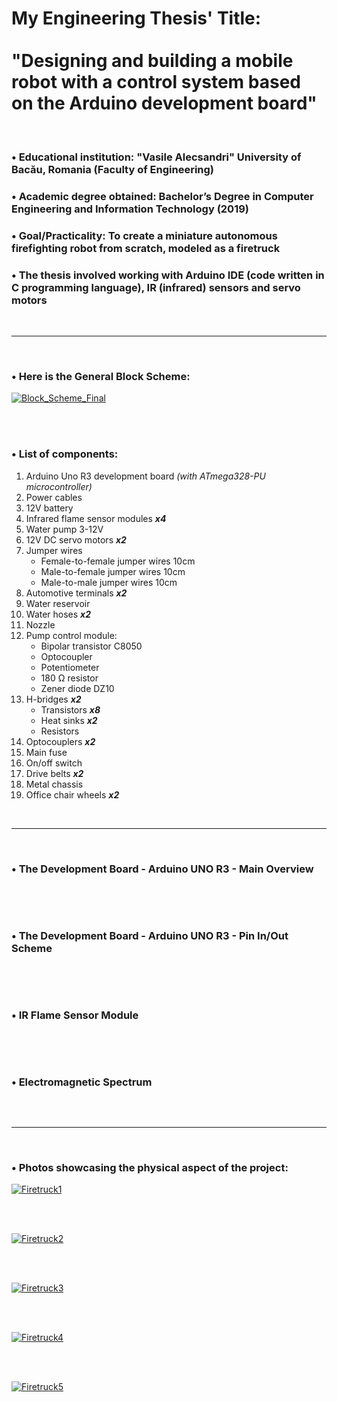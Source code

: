 # My Engineering Thesis' Title: <br><br> "Designing and building a mobile robot with a control system based on the Arduino development board"

<br>

### • Educational institution: "Vasile Alecsandri" University of Bacău, Romania (Faculty of Engineering)

### • Academic degree obtained: Bachelor’s Degree in Computer Engineering and Information Technology (2019)

### • Goal/Practicality: To create a miniature autonomous firefighting robot from scratch, modeled as a firetruck

### • The thesis involved working with Arduino IDE (code written in C programming language), IR (infrared) sensors and servo motors

<br><hr><br>

### • Here is the General Block Scheme:

<a href="https://raw.githubusercontent.com/RomulusMirauta/EngineeringThesis/refs/heads/main/img/Block_Scheme_Final.png">
  <img align="center"
    src="https://raw.githubusercontent.com/RomulusMirauta/EngineeringThesis/refs/heads/main/img/Block_Scheme_Final.png"
    alt="Block_Scheme_Final" />
</a>

<br><br>

### • List of components:

1. Arduino Uno R3 development board *(with ATmega328-PU microcontroller)*
2. Power cables
3. 12V battery
4. Infrared flame sensor modules ***x4***
5. Water pump 3-12V
6. 12V DC servo motors ***x2***
7. Jumper wires
   - Female-to-female jumper wires 10cm
   - Male-to-female jumper wires 10cm
   - Male-to-male jumper wires 10cm
8. Automotive terminals ***x2*** 
9. Water reservoir
10. Water hoses ***x2***
11. Nozzle
12. Pump control module:
    - Bipolar transistor C8050
    - Optocoupler
    - Potentiometer
    - 180 Ω resistor
    - Zener diode DZ10
13. H-bridges ***x2*** 
    - Transistors ***x8*** 
    - Heat sinks ***x2*** 
    - Resistors
14. Optocouplers ***x2*** 
15. Main fuse
16. On/off switch
17. Drive belts ***x2*** 
18. Metal chassis
19. Office chair wheels ***x2*** 

<br><hr><br>

### • The Development Board - Arduino UNO R3 - Main Overview

<a href="https://raw.githubusercontent.com/RomulusMirauta/EngineeringThesis/refs/heads/main/img/Arduino_UNO_R3_1.png">
  <img align="center"
    src="https://raw.githubusercontent.com/RomulusMirauta/EngineeringThesis/refs/heads/main/img/Arduino_UNO_R3_1.png"
    alt="" />
</a>

<br><br>

### • The Development Board - Arduino UNO R3 - Pin In/Out Scheme

<a href="https://raw.githubusercontent.com/RomulusMirauta/EngineeringThesis/refs/heads/main/img/Arduino_UNO_R3_2.png">
  <img align="center"
    src="https://raw.githubusercontent.com/RomulusMirauta/EngineeringThesis/refs/heads/main/img/Arduino_UNO_R3_2.png"
    alt="" />
</a>

<br><br>

### • IR Flame Sensor Module

<a href="https://raw.githubusercontent.com/RomulusMirauta/EngineeringThesis/refs/heads/main/img/IR_Flame_Sensor_Module.png">
  <img align="center"
    src="https://raw.githubusercontent.com/RomulusMirauta/EngineeringThesis/refs/heads/main/img/IR_Flame_Sensor_Module.png"
    alt="" />
</a>

<br><br>

### • Electromagnetic Spectrum

<a href="https://raw.githubusercontent.com/RomulusMirauta/EngineeringThesis/refs/heads/main/img/Light_Spectrum.png">
  <img align="center"
    src="https://raw.githubusercontent.com/RomulusMirauta/EngineeringThesis/refs/heads/main/img/Light_Spectrum.png"
    alt="" />
</a>

<br><hr><br>

### • Photos showcasing the physical aspect of the project:

<a href="https://raw.githubusercontent.com/RomulusMirauta/EngineeringThesis/refs/heads/main/img/IMG_20190902_185350.jpg">
  <img align="center"
    src="https://raw.githubusercontent.com/RomulusMirauta/EngineeringThesis/refs/heads/main/img/IMG_20190902_185350.jpg"
    alt="Firetruck1" />
</a>

<br><br>

<a href="https://raw.githubusercontent.com/RomulusMirauta/EngineeringThesis/refs/heads/main/img/IMG_20190902_185247.jpg">
  <img align="center"
    src="https://raw.githubusercontent.com/RomulusMirauta/EngineeringThesis/refs/heads/main/img/IMG_20190902_185247.jpg"
    alt="Firetruck2" />
</a>

<br><br>

<a href="https://raw.githubusercontent.com/RomulusMirauta/EngineeringThesis/refs/heads/main/img/IMG_20190909_115848.jpg">
  <img align="center"
    src="https://raw.githubusercontent.com/RomulusMirauta/EngineeringThesis/refs/heads/main/img/IMG_20190909_115848.jpg"
    alt="Firetruck3" />
</a>

<br><br>

<a href="https://raw.githubusercontent.com/RomulusMirauta/EngineeringThesis/refs/heads/main/img/IMG_20190909_120011.jpg">
  <img align="center"
    src="https://raw.githubusercontent.com/RomulusMirauta/EngineeringThesis/refs/heads/main/img/IMG_20190909_120011.jpg"
    alt="Firetruck4" />
</a>

<br><br>

<a href="https://raw.githubusercontent.com/RomulusMirauta/EngineeringThesis/refs/heads/main/img/IMG_20190821_111227.jpg">
  <img align="center"
    src="https://raw.githubusercontent.com/RomulusMirauta/EngineeringThesis/refs/heads/main/img/IMG_20190821_111227.jpg"
    alt="Firetruck5" />
</a>

